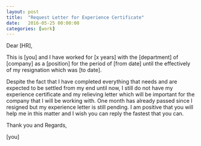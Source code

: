 ```yaml
---
layout: post
title:  "Request Letter for Experience Certificate"
date:   2016-05-25 00:00:00
categories: [work]
---
```


Dear [HR],

This is [you] and I have worked for [x years] with the [department] of [company] as a [position] for the period of [from date] until the effectively of my resignation which was [to date].

Despite the fact that I have completed everything that needs and are expected to be settled from my end until now, I still do not have my experience certificate and my relieving letter which will be important for the company that I will be working with. One month has already passed since I resigned but my experience letter is still pending. I am positive that you will help me in this matter and I wish you can reply the fastest that you can.

Thank you and Regards,

[you]
